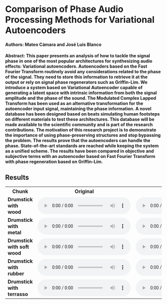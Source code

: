 # Comparison of Phase Audio Processing Methods for Variational Autoencoders

#### Authors: Mateo Cámara and José Luis Blanco

#### Abstract: This paper presents an analysis of how to tackle the signal phase in one of the most popular architectures for synthesizing audio effects: Variational autoencoders. Autoencoders based on the Fast Fourier Transform routinely avoid any considerations related to the phase of the signal. They need to store this information to retrieve it at the output or rely on signal phase regenerators such as Griffin-Lim. We introduce a system based on Variational Autoencoder capable of generating a latent space with intrinsic information from both the signal amplitude and the phase of the sound. The Modulated Complex Lapped Transform has been used as an alternative transformation for the autoencoder input signal, maintaining the phase information. A novel database has been designed based on beats simulating human footsteps on different materials to test these architectures. This database will be made available to the scientific community and is part of the research contributions. The motivation of this research project is to demonstrate the importance of using phase-preserving structures and stop bypassing the problem. The results prove that the autoencoders can handle the phase. State-of-the-art standards are reached while keeping the system as a unified scheme. The results have been compared in objective and subjective terms with an autoencoder based on Fast Fourier Transform with phase regeneration based on Griffin-Lim.

## Results

<div class="figure">
    <table>
        <tbody><tr>
            <th>Chunk</th>
            <th>Original</th>
            <th>MCLT-3DVAE</th>
            <th>FFT-VAE</th>
            <th>MCLT-2DVAE</th>
        </tr>
        <tr>
            <td><b>Drumstick with wood</b></td>
            <td>
                <audio controls=""> 
                    <source src="github_samples/original/a1.wav">
                </audio>
            </td>
            <td>
                <audio controls=""> 
                    <source src="github_samples/3dvae/a1.wav">
                </audio>
            </td>
           <td>
                <audio controls=""> 
                    <source src="github_samples/fft/a1.wav">
                </audio>
            </td>
            <td>
                <audio controls=""> 
                    <source src="github_samples/2dvae/a1.wav">
                </audio>
            </td>
        </tr>
        <tr>
            <td><b>Drumstick with metal</b></td>
            <td>
                <audio controls=""> 
                    <source src="github_samples/original/a2.wav">
                </audio>
            </td>
            <td>
                <audio controls=""> 
                    <source src="github_samples/3dvae/a2.wav">
                </audio>
            </td>
           <td>
                <audio controls=""> 
                    <source src="github_samples/fft/a2.wav">
                </audio>
            </td>
            <td>
                <audio controls=""> 
                    <source src="github_samples/2dvae/a2.wav">
                </audio>
            </td>
        </tr>          
        <tr>
            <td><b>Drumstick with soft wood</b></td>
            <td>
                <audio controls=""> 
                    <source src="github_samples/original/a3.wav">
                </audio>
            </td>
            <td>
                <audio controls=""> 
                    <source src="github_samples/3dvae/a3.wav">
                </audio>
            </td>
           <td>
                <audio controls=""> 
                    <source src="github_samples/fft/a3.wav">
                </audio>
            </td>
            <td>
                <audio controls=""> 
                    <source src="github_samples/2dvae/a3.wav">
                </audio>
            </td>
        </tr>
        <tr>
            <td><b>Drumstick with rubber</b></td>
            <td>
                <audio controls=""> 
                    <source src="github_samples/original/a4.wav">
                </audio>
            </td>
            <td>
                <audio controls=""> 
                    <source src="github_samples/3dvae/a4.wav">
                </audio>
            </td>
           <td>
                <audio controls=""> 
                    <source src="github_samples/fft/a4.wav">
                </audio>
            </td>
            <td>
                <audio controls=""> 
                    <source src="github_samples/2dvae/a4.wav">
                </audio>
            </td>
        </tr>
        <tr>
            <td><b>Drumstick with terrasso</b></td>
            <td>
                <audio controls=""> 
                    <source src="github_samples/original/a5.wav">
                </audio>
            </td>
            <td>
                <audio controls=""> 
                    <source src="github_samples/3dvae/a5.wav">
                </audio>
            </td>
           <td>
                <audio controls=""> 
                    <source src="github_samples/fft/a5.wav">
                </audio>
            </td>
            <td>
                <audio controls=""> 
                    <source src="github_samples/2dvae/a5.wav">
                </audio>
            </td>
        </tr>
    </tbody></table>
</div>
